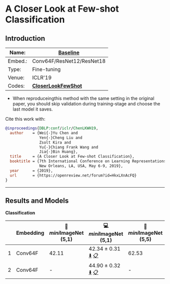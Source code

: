 # A Closer Look at Few-shot Classification
## Introduction
| Name:    | [Baseline](https://arxiv.org/abs/1904.04232)                          |
|----------|-------------------------------|
| Embed.:  | Conv64F/ResNet12/ResNet18 |
| Type:    | Fine-tuning       |
| Venue:   | ICLR'19                      |
| Codes:   | [**CloserLookFewShot**](https://github.com/wyharveychen/CloserLookFewShot)|

+ When reproduceingthis method with the same setting in the original paper, you should skip validation during training-stage and choose the last model it saves.

Cite this work with:
```bibtex
@inproceedings{DBLP:conf/iclr/ChenLKWH19,
  author    = {Wei{-}Yu Chen and
               Yen{-}Cheng Liu and
               Zsolt Kira and
               Yu{-}Chiang Frank Wang and
               Jia{-}Bin Huang},
  title     = {A Closer Look at Few-shot Classification},
  booktitle = {7th International Conference on Learning Representations, {ICLR} 2019,
               New Orleans, LA, USA, May 6-9, 2019},
  year      = {2019},
  url       = {https://openreview.net/forum?id=HkxLXnAcFQ}
}
```
---
## Results and Models

**Classification**

|   | Embedding | :book: *mini*ImageNet (5,1) | :computer: *mini*ImageNet (5,1) | :book:*mini*ImageNet (5,5) | :computer: *mini*ImageNet (5,5) | :memo: Comments  |
|---|-----------|--------------------|--------------------|--------------------|--------------------|---|
| 1 | Conv64F | 42.11 | 42.34 ± 0.31 [:arrow_down:](https://drive.google.com/drive/folders/1GKt_Y-CZqgzsm4YQEkeP0j_xTvjKhlng?usp=sharing) [:clipboard:](./Baseline-miniImageNet--ravi-Conv64F-5-Reproduce.yaml) | 62.53 | 62.18 ± 0.30 [:arrow_down:](https://drive.google.com/drive/folders/1GKt_Y-CZqgzsm4YQEkeP0j_xTvjKhlng?usp=sharing) [:clipboard:](./Baseline-miniImageNet--ravi-Conv64F-5-Reproduce.yaml) | Reproduce |
| 2 | Conv64F | - | 44.90 ± 0.32 [:arrow_down:](https://drive.google.com/drive/folders/14KXSJnGnX7TCp3-h0IRPKDKgKDQlqy8N?usp=sharing) [:clipboard:](./Baseline-miniImageNet--ravi-Conv64F-Table2) | - | 63.96 ± 0.30 [:arrow_down:](https://drive.google.com/drive/folders/14KXSJnGnX7TCp3-h0IRPKDKgKDQlqy8N?usp=sharing) [:clipboard:](./Baseline-miniImageNet--ravi-Conv64F-Table2) | Table.2 |



<!-- |   | Embedding | :book: *tiered*ImageNet (5,1) | :computer: *tiered*ImageNet (5,1) | :book:*tiered*ImageNet (5,5) | :computer: *tiered*ImageNet (5,5) | :memo: Comments  |
|---|-----------|--------------------|--------------------|--------------------|--------------------|---|
| 1 | Conv64F | - | - [:arrow_down:]() [:clipboard:]() | - | - [:arrow_down:]() [:clipboard:]() | Table2 | -->
